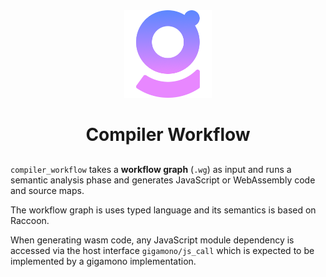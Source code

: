 <div align="center">
    <a href="#" target="_blank">
        <img src="https://raw.githubusercontent.com/appcypher/gigamono-assets/main/avatar-gigamono-boxed.png" alt="Gigamono Logo" width="140" height="140"></img>
    </a>
</div>

<h1 align="center">Compiler Workflow</h1>

##

`compiler_workflow`
 takes a **workflow graph** (`.wg`) as input and runs a semantic analysis phase and generates JavaScript or WebAssembly code and source maps.

The workflow graph is uses typed language and its semantics is based on Raccoon.

When generating wasm code, any JavaScript module dependency is accessed via the host interface `gigamono/js_call` which is expected to be implemented by a gigamono implementation.
